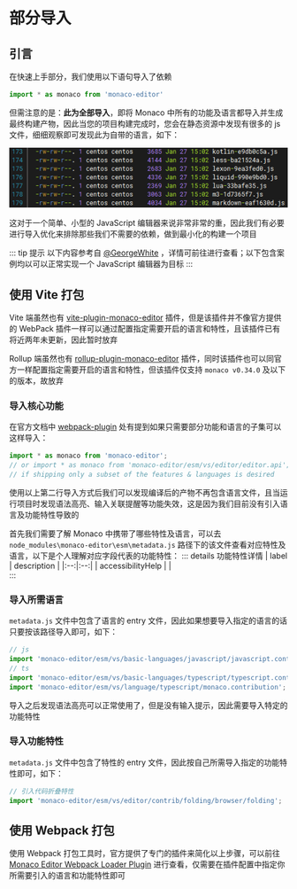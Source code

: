 # 部分导入

## 引言

在快速上手部分，我们使用以下语句导入了依赖
```ts
import * as monaco from 'monaco-editor'
``` 
但需注意的是：**此为全部导入**，即将 Monaco 中所有的功能及语言都导入并生成最终构建产物，因此当您的项目构建完成时，您会在静态资源中发现有很多的 js 文件，细细观察即可发现此为自带的语言，如下：

![构建产物图][]

这对于一个简单、小型的 JavaScript 编辑器来说非常非常的重，因此我们有必要进行导入优化来排除那些我们不需要的依赖，做到最小化的构建一个项目

::: tip 提示
以下内容参考自 [@GeorgeWhite][] ，详情可前往进行查看；以下包含案例均以可以正常实现一个 JavaScript 编辑器为目标
::: 

## 使用 Vite 打包

Vite 端虽然也有 [vite-plugin-monaco-editor][] 插件，但是该插件并不像官方提供的 WebPack 插件一样可以通过配置指定需要开启的语言和特性，且该插件已有将近两年未更新，因此暂时放弃

Rollup 端虽然也有 [rollup-plugin-monaco-editor][] 插件，同时该插件也可以同官方一样配置指定需要开启的语言和特性，但该插件仅支持 `monaco v0.34.0` 及以下的版本，故放弃

### 导入核心功能

在官方文档中 [webpack-plugin][] 处有提到如果只需要部分功能和语言的子集可以这样导入：
```ts
import * as monaco from 'monaco-editor';
// or import * as monaco from 'monaco-editor/esm/vs/editor/editor.api';
// if shipping only a subset of the features & languages is desired
```

使用以上第二行导入方式后我们可以发现编译后的产物不再包含语言文件，且当运行项目时发现语法高亮、输入关联提醒等功能失效，这是因为我们目前没有引入语言及功能特性导致的

首先我们需要了解 Monaco 中携带了哪些特性及语言，可以去 `node_modules\monaco-editor\esm\metadata.js` 路径下的该文件查看对应特性及语言，以下是个人理解对应字段代表的功能特性：
::: details 功能特性详情
|          label        |       description     |
|:--:|:--:|
|   accessibilityHelp   |                       |   
:::

### 导入所需语言

`metadata.js` 文件中包含了语言的 entry 文件，因此如果想要导入指定的语言的话只要按该路径导入即可，如下：
```ts
// js
import 'monaco-editor/esm/vs/basic-languages/javascript/javascript.contribution';
// ts
import 'monaco-editor/esm/vs/basic-languages/typescript/typescript.contribution';
import 'monaco-editor/esm/vs/language/typescript/monaco.contribution';
```

导入之后发现语法高亮可以正常使用了，但是没有输入提示，因此需要导入特定的功能特性

### 导入功能特性

`metadata.js` 文件中包含了特性的 entry 文件，因此按自己所需导入指定的功能特性即可，如下：
```ts
// 引入代码折叠特性
import 'monaco-editor/esm/vs/editor/contrib/folding/browser/folding';
```

## 使用 Webpack 打包

使用 Webpack 打包工具时，官方提供了专门的插件来简化以上步骤，可以前往 [Monaco Editor Webpack Loader Plugin][] 进行查看，仅需要在插件配置中指定你所需要引入的语言和功能特性即可

[构建产物图]: /statics_language.png
[webpack-plugin]: https://github.com/microsoft/monaco-editor/tree/main/webpack-plugin
[Monaco Editor Webpack Loader Plugin]: https://github.com/microsoft/monaco-editor/tree/main/webpack-plugin
[vite-plugin-monaco-editor]: https://github.com/vdesjs/vite-plugin-monaco-editor
[rollup-plugin-monaco-editor]: https://github.com/chengcyber/rollup-plugin-monaco-editor
[@GeorgeWhite]: https://juejin.cn/post/7133041161618325512#heading-0